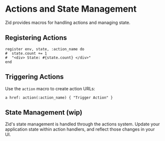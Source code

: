# Actions and State Management

Zid provides macros for handling actions and managing state.

## Registering Actions

```crystal
register env, state, :action_name do
#  state.count += 1
#  "<div> State: #{state.count} </div>"
end
```

## Triggering Actions

Use the `action` macro to create action URLs:

```crystal
a href: action(:action_name) { "Trigger Action" }
```

## State Management (wip)

Zid's state management is handled through the actions system. Update your application state within action handlers, and reflect those changes in your UI.
